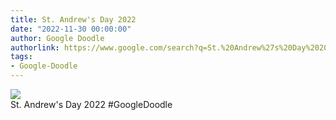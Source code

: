 ```yaml
---
title: St. Andrew's Day 2022
date: "2022-11-30 00:00:00"
author: Google Doodle
authorlink: https://www.google.com/search?q=St.%20Andrew%27s%20Day%202022
tags:
- Google-Doodle
---
```

<img src="https://www.google.com/logos/doodles/2022/st-andrews-day-2022-6753651837109549.2-l.png" referrerpolicy="no-referrer"><br>St. Andrew's Day 2022 #GoogleDoodle